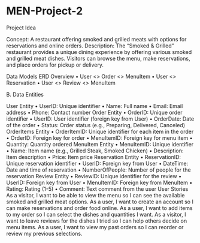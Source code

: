 # MEN-Project-2

Project Idea

Concept: A restaurant offering smoked and grilled meats with options for reservations and online orders.
Description: The “Smoked & Grilled” restaurant provides a unique dining experience by offering various smoked and grilled meat dishes. Visitors can browse the menu, make reservations, and place orders for pickup or delivery.

Data Models
ERD Overview
	•	User <> Order <> MenuItem
	•	User <> Reservation
	•	User <> Review <> MenuItem

B. Data Entities

User Entity
	•	UserID: Unique identifier
	•	Name: Full name
	•	Email: Email address
	•	Phone: Contact number
Order Entity
	•	OrderID: Unique order identifier
	•	UserID: User identifier (foreign key from User)
	•	OrderDate: Date of the order
	•	Status: Order status (e.g., Preparing, Delivered, Canceled)
OrderItems Entity
	•	OrderItemID: Unique identifier for each item in the order
	•	OrderID: Foreign key for order
	•	MenuItemID: Foreign key for menu item
	•	Quantity: Quantity ordered
MenuItem Entity
	•	MenuItemID: Unique identifier
	•	Name: Item name (e.g., Grilled Steak, Smoked Chicken)
	•	Description: Item description
	•	Price: Item price
Reservation Entity
	•	ReservationID: Unique reservation identifier
	•	UserID: Foreign key from User
	•	DateTime: Date and time of reservation
	•	NumberOfPeople: Number of people for the reservation
Review Entity
	•	ReviewID: Unique identifier for the review
	•	UserID: Foreign key from User
	•	MenuItemID: Foreign key from MenuItem
	•	Rating: Rating (1-5)
	•	Comment: Text comment from the user
User Stories
As a visitor, I want to be able to view the menu so I can see the available smoked and grilled meat options.
As a user, I want to create an account so I can make reservations and order food online.
As a user, I want to add items to my order so I can select the dishes and quantities I want.
As a visitor, I want to leave reviews for the dishes I tried so I can help others decide on menu items.
As a user, I want to view my past orders so I can reorder or review my previous selections.
